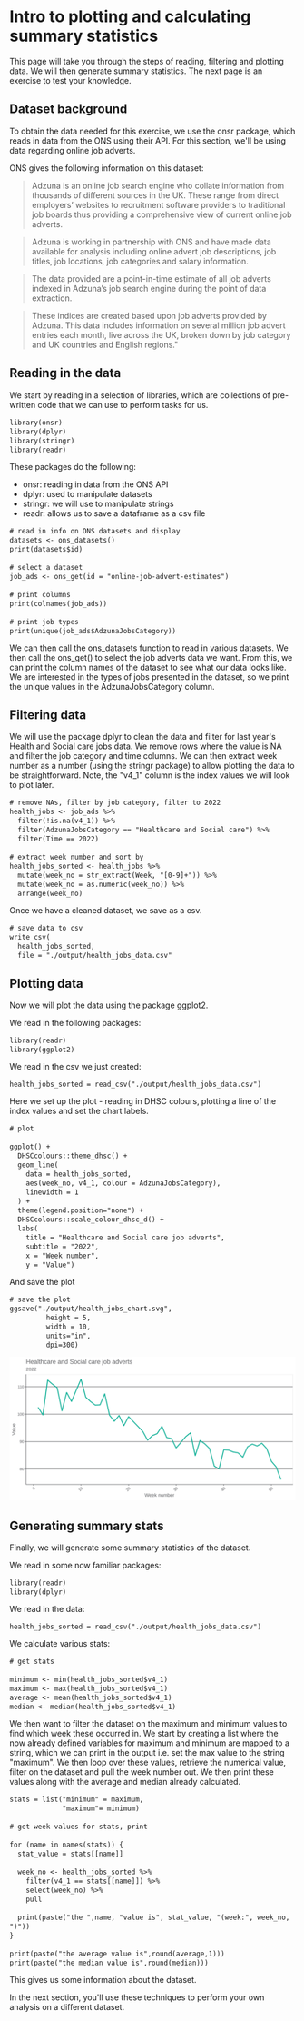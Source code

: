 # Intro to plotting and calculating summary statistics

This page will take you through the steps of reading, filtering and plotting data. We will then generate summary statistics. The next page is an exercise to test your knowledge. 

## Dataset background

To obtain the data needed for this exercise, we use the onsr package, which reads in data from the ONS using their API. For this section, we'll be using data regarding online job adverts. 

ONS gives the following information on this dataset:

> Adzuna is an online job search engine who collate information from thousands of different sources in the UK. These range from direct employers’ websites to recruitment software providers to traditional job boards thus providing a comprehensive view of current online job adverts. 

> Adzuna is working in partnership with ONS and have made data available for analysis including online advert job descriptions, job titles, job locations, job categories and salary information.

> The data provided are a point-in-time estimate of all job adverts indexed in Adzuna’s job search engine during the point of data extraction.

> These indices are created based upon job adverts provided by Adzuna. This data includes information on several million job advert entries each month, live across the UK, broken down by job category and UK countries and English regions."

## Reading in the data

We start by reading in a selection of libraries, which are collections of pre-written code that we can use to perform tasks for us. 

```
library(onsr)
library(dplyr)
library(stringr)
library(readr)
```
These packages do the following:

- onsr: reading in data from the ONS API
- dplyr: used to manipulate datasets
- stringr: we will use to manipulate strings
- readr: allows us to save a dataframe as a csv file

```
# read in info on ONS datasets and display
datasets <- ons_datasets()
print(datasets$id)

# select a dataset
job_ads <- ons_get(id = "online-job-advert-estimates")

# print columns
print(colnames(job_ads))

# print job types
print(unique(job_ads$AdzunaJobsCategory))
```

We can then call the ons_datasets function to read in various datasets. We then call the ons_get() to select the job adverts data we want. From this, we can print the column names of the dataset to see what our data looks like. We are interested in the types of jobs presented in the dataset, so we print the unique values in the AdzunaJobsCategory column. 

## Filtering data

We will use the package dplyr to clean the data and filter for last year's Health and Social care jobs data. We remove rows where the value is NA and filter the job category and time columns. We can then extract week number as a number (using the stringr package) to allow plotting the data to be straightforward. Note, the "v4_1" column is the index values we will look to plot later. 

```
# remove NAs, filter by job category, filter to 2022
health_jobs <- job_ads %>%
  filter(!is.na(v4_1)) %>%
  filter(AdzunaJobsCategory == "Healthcare and Social care") %>%
  filter(Time == 2022)

# extract week number and sort by
health_jobs_sorted <- health_jobs %>%
  mutate(week_no = str_extract(Week, "[0-9]+")) %>%
  mutate(week_no = as.numeric(week_no)) %>%
  arrange(week_no)
```

Once we have a cleaned dataset, we save as a csv. 

```
# save data to csv
write_csv(
  health_jobs_sorted,
  file = "./output/health_jobs_data.csv"
```

## Plotting data

Now we will plot the data using the package ggplot2. 

We read in the following packages:

```
library(readr)
library(ggplot2)
```

We read in the csv we just created:

```
health_jobs_sorted = read_csv("./output/health_jobs_data.csv")
```
Here we set up the plot - reading in DHSC colours, plotting a line of the index values and set the chart labels. 

```
# plot

ggplot() +
  DHSCcolours::theme_dhsc() +
  geom_line(
    data = health_jobs_sorted,
    aes(week_no, v4_1, colour = AdzunaJobsCategory),
    linewidth = 1
  ) +
  theme(legend.position="none") +
  DHSCcolours::scale_colour_dhsc_d() +
  labs(
    title = "Healthcare and Social care job adverts",
    subtitle = "2022",
    x = "Week number",
    y = "Value")
```
And save the plot

```
# save the plot
ggsave("./output/health_jobs_chart.svg",
         height = 5,
         width = 10,
         units="in",
         dpi=300)
```

![alt text](health_jobs_chart.svg)


## Generating summary stats

Finally, we will generate some summary statistics of the dataset.

We read in some now familiar packages:

```
library(readr)
library(dplyr)
```

We read in the data:

```
health_jobs_sorted = read_csv("./output/health_jobs_data.csv")
```

We calculate various stats:

```
# get stats

minimum <- min(health_jobs_sorted$v4_1)
maximum <- max(health_jobs_sorted$v4_1)
average <- mean(health_jobs_sorted$v4_1)
median <- median(health_jobs_sorted$v4_1)
```

We then want to filter the dataset on the maximum and minimum values to find which week these occurred in. We start by creating a list where the now already defined variables for maximum and minimum are mapped to a string, which we can print in the output i.e. set the max value to the string "maximum". We then loop over these values, retrieve the numerical value, filter on the dataset and pull the week number out. We then print these values along with the average and median already calculated. 

```
stats = list("minimum" = maximum,
             "maximum"= minimum)

# get week values for stats, print

for (name in names(stats)) {
  stat_value = stats[[name]]

  week_no <- health_jobs_sorted %>%
    filter(v4_1 == stats[[name]]) %>%
    select(week_no) %>%
    pull

  print(paste("the ",name, "value is", stat_value, "(week:", week_no, ")"))
}

print(paste("the average value is",round(average,1)))
print(paste("the median value is",round(median)))
```
This gives us some information about the dataset.

In the next section, you'll use these techniques to perform your own analysis on a different dataset.
